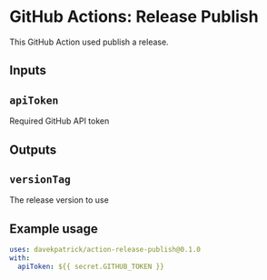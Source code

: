 # GitHub Actions: Release Publish

This GitHub Action used publish a release.

## Inputs

## `apiToken`

Required GitHub API token

## Outputs

## `versionTag`

The release version to use

## Example usage

```yaml
uses: davekpatrick/action-release-publish@0.1.0
with:
  apiToken: ${{ secret.GITHUB_TOKEN }}
```